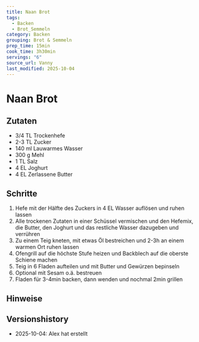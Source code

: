 ```yaml
---
title: Naan Brot
tags:
  - Backen
  - Brot_Semmeln
category: Backen
grouping: Brot & Semmeln
prep_time: 15min
cook_time: 3h30min
servings: "6"
source_url: Vanny
last_modified: 2025-10-04
---
```

# Naan Brot

## Zutaten
- 3/4 TL Trockenhefe
- 2-3 TL Zucker
- 140 ml Lauwarmes Wasser
- 300 g Mehl
- 1 TL Salz
- 4 EL Joghurt
- 4 EL Zerlassene Butter

## Schritte
1. Hefe mit der Hälfte des Zuckers in 4 EL Wasser auflösen und ruhen lassen
2. Alle trockenen Zutaten in einer Schüssel vermischen und den Hefemix, die Butter, den Joghurt und das restliche Wasser dazugeben und verrühren
3. Zu einem Teig kneten, mit etwas Öl bestreichen und 2-3h an einem warmen Ort ruhen lassen
4. Ofengrill auf die höchste Stufe heizen und Backblech auf die oberste Schiene machen
5. Teig in 6 Fladen aufteilen und mit Butter und Gewürzen bepinseln
6. Optional mit Sesam o.ä. bestreuen
7. Fladen für 3-4min backen, dann wenden und nochmal 2min grillen

## Hinweise

## Versionshistory
- 2025-10-04: Alex hat erstellt

  

<!-- Ende der Vorlage -->
<!-- MARKER FOR MAPPER SCRIPT -->